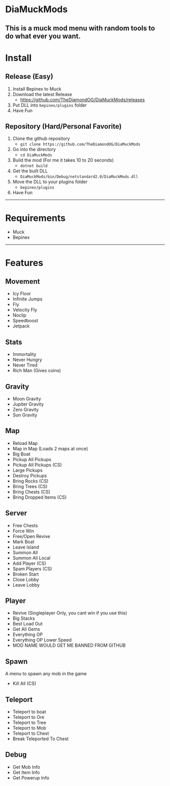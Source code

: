 # DiaMuckMods
This is a muck mod menu with random tools to do what ever you want.
----------------------------
# Install
## Release (Easy)
1. Install Bepinex to Muck
2. Download the latest Release
    - https://github.com/TheDiamondOG/DiaMuckMods/releases
3. Put DLL into `bepinex/plugins` folder
4. Have Fun
## Repository (Hard/Personal Favorite)
1. Clone the github repository
    - `git clone https://github.com/TheDiamondOG/DiaMuckMods`
2. Go into the directory
    - `cd DiaMuckMods`
3. Build the mod (For me it takes 10 to 20 seconds)
    - `dotnet build`
4. Get the built DLL
    - `DiaMuckMods/bin/Debug/netstandard2.0/DiaMuckMods.dll`
5. Move the DLL to your plugins folder
   - `bepinex/plugins`
6. Have Fun

----------------------------
# Requirements
- Muck
- Bepinex

----------------------------
# Features
## Movement
- Icy Floor
- Infinite Jumps
- Fly
- Velocity Fly
- Noclip
- Speedboost
- Jetpack
## Stats
- Immortality
- Never Hungry
- Never Tired
- Rich Man (Gives coins)
## Gravity
- Moon Gravity
- Jupiter Gravity
- Zero Gravity
- Sun Gravity
## Map
- Reload Map
- Map in Map (Loads 2 maps at once)
- Big Boat
- Pickup All Pickups
- Pickup All Pickups (CS) 
- Large Pickups
- Destroy Pickups
- Bring Rocks (CS)
- Bring Trees (CS)
- Bring Chests (CS)
- Bring Dropped Items (CS)
## Server
- Free Chests
- Force Win
- Free/Open Revive
- Mark Boat
- Leave Island
- Summon All
- Summon All Local
- Add Player (CS)
- Spam Players (CS)
- Broken Start
- Close Lobby
- Leave Lobby
## Player
- Revive (Singleplayer Only, you cant win if you use this)
- Big Stacks
- Best Load Out
- Get All Gems
- Everything OP
- Everything OP Lower Speed
- MOD NAME WOULD GET ME BANNED FROM GITHUB
## Spawn
A menu to spawn any mob in the game
- Kill All (CS)
## Teleport
- Teleport to boat
- Teleport to Ore
- Teleport to Tree
- Teleport to Mob
- Teleport to Chest
- Break Teleported To Chest
## Debug
- Get Mob Info
- Get Item Info
- Get Powerup Info